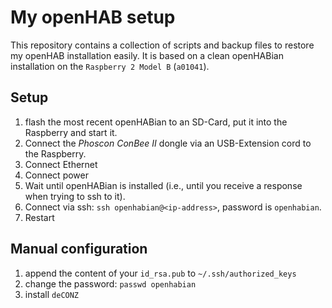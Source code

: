 # My openHAB setup

This repository contains a collection of scripts and backup files to restore my openHAB installation easily.
It is based on a clean openHABian installation on the `Raspberry 2 Model B` (`a01041`).

## Setup

1. flash the most recent openHABian to an SD-Card, put it into the Raspberry and start it.
1. Connect the *Phoscon ConBee II* dongle via an USB-Extension cord to the Raspberry.
1. Connect Ethernet
1. Connect power
1. Wait until openHABian is installed (i.e., until you receive a response when trying to ssh to it).
1. Connect via ssh: `ssh openhabian@<ip-address>`, password is `openhabian`.
1. Restart

## Manual configuration

1. append the content of your `id_rsa.pub` to `~/.ssh/authorized_keys`
1. change the password: `passwd openhabian`
1. install `deCONZ`
